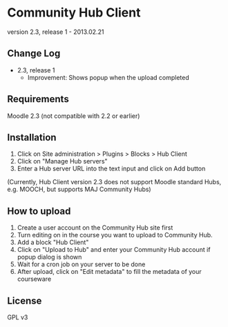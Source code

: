 Community Hub Client
====================

version 2.3, release 1 - 2013.02.21


Change Log
----------

* 2.3, release 1
  * Improvement: Shows popup when the upload completed


Requirements
------------

Moodle 2.3 (not compatible with 2.2 or earlier)


Installation
------------

1. Click on Site administration > Plugins > Blocks > Hub Client
2. Click on "Manage Hub servers"
3. Enter a Hub server URL into the text input and click on Add button

(Currently, Hub Client version 2.3 does not support Moodle standard Hubs, e.g. MOOCH,
 but supports MAJ Community Hubs)


How to upload
-------------

1. Create a user account on the Community Hub site first
2. Turn editing on in the course you want to upload to Community Hub.
3. Add a block "Hub Client"
4. Click on "Upload to Hub" and enter your Community Hub account if popup dialog is shown
5. Wait for a cron job on your server to be done
6. After upload, click on "Edit metadata" to fill the metadata of your courseware


License
-------

GPL v3
